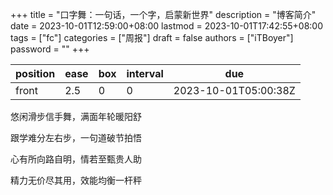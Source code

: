 +++
title = "口字舞：一句话，一个字，启蒙新世界"
description = "博客简介"
date = 2023-10-01T12:59:00+08:00
lastmod = 2023-10-01T17:42:55+08:00
tags = ["fc"]
categories = ["周报"]
draft = false
authors = ["iTBoyer"]
password = ""
+++

| position | ease | box | interval | due                  |
|----------|------|-----|----------|----------------------|
| front    | 2.5  | 0   | 0        | 2023-10-01T05:00:38Z |

悠闲滑步信手舞，满面年轮暖阳舒 

跟学难分左右步，一句道破节拍悟 

心有所向路自明，情若至甄贵人助 

精力无价尽其用，效能均衡一杆秤 

